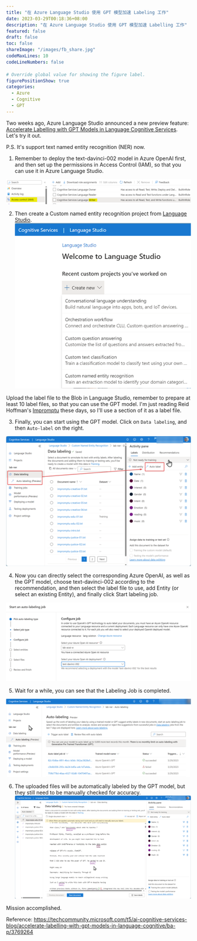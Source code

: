 ```yaml
---
title: "在 Azure Language Studio 使用 GPT 模型加速 Labeling 工作"
date: 2023-03-29T00:18:36+08:00
description: "在 Azure Language Studio 使用 GPT 模型加速 Labelling 工作"
featured: false
draft: false
toc: false
shareImage: "/images/fb_share.jpg"
codeMaxLines: 10
codeLineNumbers: false

# Override global value for showing the figure label.
figurePositionShow: true
categories:
  - Azure
  - Cognitive
  - GPT
---
```



Two weeks ago, Azure Language Studio announced a new preview feature: [Accelerate Labelling with GPT Models in Language Cognitive Services](https://techcommunity.microsoft.com/t5/ai-cognitive-services-blog/accelerate-labelling-with-gpt-models-in-language-cognitive/ba-p/3769264). Let's try it out. 

P.S. It's support text named entity recognition (NER) now.

<!--more-->

1. Remember to deploy the text-davinci-002 model in Azure OpenAI first, and then set up the permissions in Access Control (IAM), so that you can use it in Azure Language Studio. 

  ![](/images/2023/2023-03/2023-03-29/01.png)

2. Then create a Custom named entity recognition project from [Language Studio](https://language.cognitive.azure.com/). 
  ![](/images/2023/2023-03/2023-03-29/02.png)

Upload the label file to the Blob in Language Studio, remember to prepare at least 10 label files, so that you can use the GPT model. I'm just reading Reid Hoffman's [Impromptu](https://www.linkedin.com/pulse/impromptu-my-new-book-possible-podcast-reid-hoffman/) these days, so I'll use a section of it as a label file.

3. Finally, you can start using the GPT model. Click on `Data labeling`, and then `Auto-label` on the right.

  ![](/images/2023/2023-03/2023-03-29/03.png)

4. Now you can directly select the corresponding Azure OpenAI, as well as the GPT model, choose text-davinci-002 according to the recommendation, and then select the label file to use, add Entity (or select an existing Entity), and finally click Start labeling job. 

  ![](/images/2023/2023-03/2023-03-29/04.png)

5. Wait for a while, you can see that the Labeling Job is completed. 

  ![](/images/2023/2023-03/2023-03-29/05.png)


6. The uploaded files will be automatically labeled by the GPT model, but they still need to be manually checked for accuracy.
  ![](/images/2023/2023-03/2023-03-29/06.png)

Mission accomplished.

Reference: https://techcommunity.microsoft.com/t5/ai-cognitive-services-blog/accelerate-labelling-with-gpt-models-in-language-cognitive/ba-p/3769264

 
